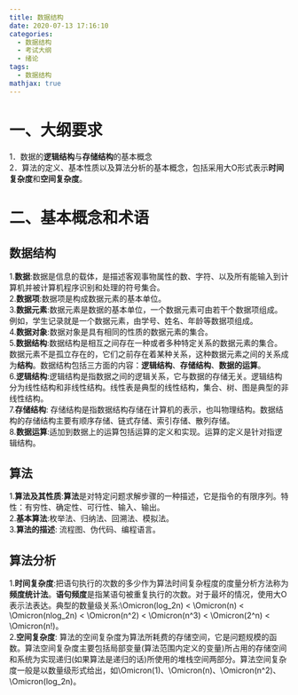 ```yaml
---
title: 数据结构
date: 2020-07-13 17:16:10
categories:
  - 数据结构
  - 考试大纲
  - 绪论
tags:
  - 数据结构
mathjax: true
---
```

# 一、大纲要求
  1．数据的**逻辑结构**与**存储结构**的基本概念  
  2．算法的定义、基本性质以及算法分析的基本概念，包括采用大Ο形式表示**时间复杂度**和**空间复杂度**。
# 二、基本概念和术语
## 数据结构
  1.**数据**:数据是信息的载体，是描述客观事物属性的数、字符、以及所有能输入到计算机并被计算机程序识别和处理的符号集合。  
  2.**数据项**:数据项是构成数据元素的基本单位。  
  3.**数据元素**:数据元素是数据的基本单位，一个数据元素可由若干个数据项组成。例如，学生记录就是一个数据元素，由学号、姓名、年龄等数据项组成。  
  4.**数据对象**:数据对象是具有相同的性质的数据元素的集合。  
  5.**数据结构**:数据结构是相互之间存在一种或者多种特定关系的数据元素的集合。数据元素不是孤立存在的，它们之前存在着某种关系，这种数据元素之间的关系成为**结构**。数据结构包括三方面的内容：**逻辑结构**、**存储结构**、**数据的运算**。  
  6.**逻辑结构**:逻辑结构是指数据之间的逻辑关系，它与数据的存储无关。逻辑结构分为线性结构和非线性结构。线性表是典型的线性结构，集合、树、图是典型的非线性结构。  
  7.**存储结构**:  存储结构是指数据结构存储在计算机的表示，也叫物理结构。数据结构的存储结构主要有顺序存储、链式存储、索引存储、散列存储。  
  8.**数据运算**:适加到数据上的运算包括运算的定义和实现。运算的定义是针对指逻辑结构。

## 算法
1.**算法及其性质**:**算法**是对特定问题求解步骤的一种描述，它是指令的有限序列。特性：有穷性、确定性、可行性、输入、输出。  
2.**基本算法**:枚举法、归纳法、回溯法、模拟法。  
3.**算法的描述**: 流程图、伪代码、编程语言。

## 算法分析
1.**时间复杂度**:把语句执行的次数的多少作为算法时间复杂程度的度量分析方法称为**频度统计法**。**语句频度**是指某语句被重复执行的次数。对于最坏的情况，使用大O表示法表达。典型的数量级关系:\Omicron(log_2n) < \Omicron(n) < \Omicron(nlog_2n) < \Omicron(n^2) < \Omicron(n^3) < \Omicron(2^n) < \Omicron(n!)。  
2.**空间复杂度**: 算法的空间复杂度为算法所耗费的存储空间，它是问题规模的函数。算法空间复杂度主要包括局部变量(算法范围内定义的变量)所占用的存储空间和系统为实现递归(如果算法是递归的话)所使用的堆栈空间两部分。算法空间复杂度一般是以数量级形式给出，如\Omicron(1)、\Omicron(n)、\Omicron(n^2)、\Omicron(log_2n)。

